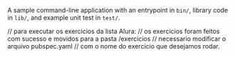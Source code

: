 A sample command-line application with an entrypoint in `bin/`, library code
in `lib/`, and example unit test in `test/`.

// para executar os exercicios da lista Alura:
// os exercicios foram feitos com sucesso e movidos para a pasta /exercicios
// necessario modificar o arquivo pubspec.yaml 
// com o nome do exercicio que desejamos rodar.
